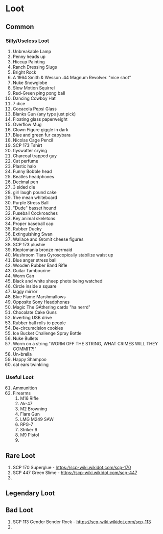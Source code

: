 # Loot

## Common

### Silly/Useless Loot

1. Unbreakable Lamp
2. Penny heads up
3. Hiccup Painting
4. Ranch Dressing Slugs
5. Bright Rock
6. A 1964 Smith & Wesson .44 Magnum Revolver. "nice shot"
7. Nuke Snowglobe
7. Slow Motion Squirrel
8. Red-Green ping pong ball
9. Dancing Cowboy Hat
10. 7 dice
11. Cocacola Pepsi Glass
12. Blanks Gun (any type just pick)
13. Floating glass paperweight
14. Overflow Mug
15. Clown Figure giggle in dark
16. Blue and green fur capybara
17. Nicolas Cage Pencil
18. SCP 173 Tshirt
19. flyswatter crying
20. Charcoal trapped guy
21. Cat perfume
22. Plastic halo
23. Funny Bobble head
24. Beatles headphones
25. Decimal pen
26. 3 sided die
27. girl laugh pound cake
28. The mean whiteboard
29. Purple Stress Ball
30. "Dude" basset hound
31. Fuseball Cockroaches
32. Key animal skeletons
33. Proper baseball cap
34. Rubber Ducky
35. Extinguishing Swan
36. Wallace and Gromit cheese figures
37. SCP 173 plushie
38. Kleptomania bronze mermaid
39. Mushroom Tiara Gyroscopically stabilize waist up
40. Blue anger stress ball
41. Wooden Rubber Band Rifle
42. Guitar Tambourine
43. Worm Can
44. Black and white sheep photo being watched
45. Circle inside a square
46. laggy mirror
47. Blue Flame Marshmallows
48. Opposite Sony Headphones
49. Magic The GAthering cards "ha nerrd"
50. Chocolate Cake Guns
51. Inverting USB drive
52. Rubber ball rolls to people
53. De-circumcision cookies
54. Ice Bucket Challenge Spray Bottle
55. Nuke Bullets
56. Worm on a string "WORM OFF THE STRING, WHAT CRIMES WILL THEY COMMIT?!"
57. Un-brella
58. Happy Shampoo
59. cat ears twinkling

### Useful Loot

61. Ammunition
62. Firearms
    1.  M16 Rifle
    2.  Ak-47
    3.  M2 Browning
    4.  Flare Gun
    5.  LMG M249 SAW
    6.  RPG-7
    7.  Striker 9
    8.  M9 Pistol
    9.

## Rare Loot

1. SCP 170 Superglue - https://scp-wiki.wikidot.com/scp-170
2. SCP 447 Green Slime - https://scp-wiki.wikidot.com/scp-447
3.

## Legendary Loot

## Bad Loot

1. SCP 113 Gender Bender Rock - https://scp-wiki.wikidot.com/scp-113
2.
